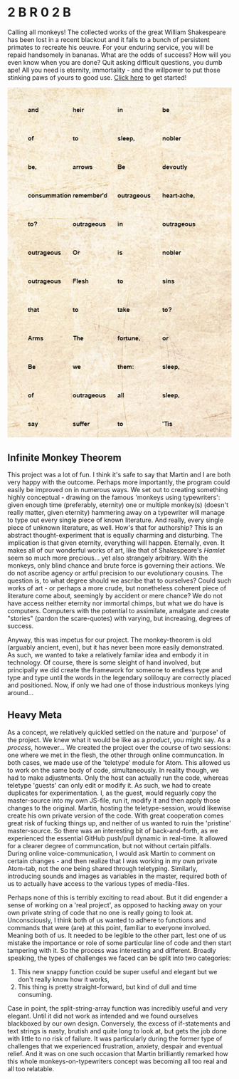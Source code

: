 # 2 B R 0 2 B
Calling all monkeys! The collected works of the great William Shakespeare has been lost in a recent blackout and it falls to a bunch of persistent primates to recreate his oeuvre. For your enduring service, you will be repaid handsomely in bananas. What are the odds of success? How will you even know when you are done? Quit asking difficult questions, you dumb ape! All you need is eternity, immortality - and the willpower to put those stinking paws of yours to good use. [Click here](https://cdn.rawgit.com/Magnusaur/aesth-prog/406d74f3/mini_ex/mini_ex7/index.html) to get started!

![alt](https://github.com/Magnusaur/aesth-prog/blob/master/mini_ex/mini_ex7/monkey_screenshot.png)

## Infinite Monkey Theorem
This project was a lot of fun. I think it's safe to say that Martin and I are both very happy with the outcome. Perhaps more importantly, the program could easily be improved on in numerous ways. We set out to creating something highly conceptual - drawing on the famous 'monkeys using typewriters': given enough time (preferably, eternity) one or multiple monkey(s) (doesn't really matter, given eternity) hammering away on a typewriter will manage to type out every single piece of known literature. And really, every single piece of unknown literature, as well. How's that for authorship? This is an abstract thought-experiment that is equally charming and disturbing. The implication is that given eternity, everything will happen. Eternally, even. It makes all of our wonderful works of art, like that of Shakespeare's <i>Hamlet</i> seem so much more precious... yet also strangely arbitrary. With the monkeys, only blind chance and brute force is governing their actions. We do not ascribe agency or artful precision to our evolutionary cousins. The question is, to what degree should we ascribe that to ourselves? Could such works of art - or perhaps a more crude, but nonetheless coherent piece of literature come about, seemingly by accident or mere chance? We do not have access neither eternity nor immortal chimps, but what we do have is computers. Computers with the potential to assimilate, amalgate and create "stories" (pardon the scare-quotes) with varying, but increasing, degrees of success.

Anyway, this was impetus for our project. The monkey-theorem is old (arguably ancient, even), but it has never been more easily demonstrated. As such, we wanted to take a relatively familar idea and embody it in technology. Of course, there is some sleight of hand involved, but principally we did create the framework for someone to endless type and type and type until the words in the legendary soliloquy are correctly placed and positioned. Now, if only we had one of those industrious monkeys lying around... 

## Heavy Meta
As a concept, we relatively quickled settled on the nature and 'purpose' of the project. We knew what it would be like as a <i>product</i>, you might say. As a <i>process</i>, however... We created the project over the course of two sessions: one where we met in the flesh, the other through online communcation. In both cases, we made use of the 'teletype' module for Atom. This allowed us to work on the same body of code, simultaneously. In reality though, we had to make adjustments. Only the host can actually run the code, whereas teletype 'guests' can only edit or modify it. As such, we had to create duplicates for experimentation. I, as the guest, would reguarly copy the master-source into my own JS-file, run it, modify it and then apply those changes to the original. Martin, hosting the teletype-session, would likewise create his own private version of the code. With great cooperation comes great risk of fucking things up, and neither of us wanted to ruin the 'pristine' master-source. So there was an interesting bit of back-and-forth, as we experienced the essential GitHub push/pull dynamic in real-time. It allowed for a clearer degree of communcation, but not without certain pitfalls. During online voice-communication, I would ask Martin to comment on certain changes - and then realize that I was working in my own private Atom-tab, not the one being shared through teletyping. Similarly, introducing sounds and images as variables in the master, required both of us to actually have access to the various types of media-files.

Perhaps none of this is terribly exciting to read about. But it did engender a sense of working on a 'real project', as opposed to hacking away on your own private string of code that no one is really going to look at. Unconsciously, I think both of us wanted to adhere to functions and commands that were (are) at this point, familiar to everyone involved. Meaning both of us. It needed to be legible to the other part, lest one of us mistake the importance or role of some particular line of code and then start tampering with it. So the process was interesting and different. Broadly speaking, the types of challenges we faced can be split into two categories: 
1) This new snappy function could be super useful and elegant but we don't really know how it works,
2) This thing is pretty straight-forward, but kind of dull and time consuming.

Case in point, the split-string-array function was incredibly useful and very elegant. Until it did not work as intended and we found ourselves blackboxed by our own design. Conversely, the excess of if-statements and text strings is nasty, brutish and quite long to look at, but gets the job done with little to no risk of failure. It was particularly during the former type of challenges that we experienced frustration, anxiety, despair and eventual relief. And it was on one such occasion that Martin brilliantly remarked how this whole monkeys-on-typewriters concept was becoming all too real and all too relatable.
